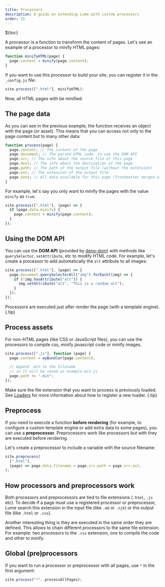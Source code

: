 ```yaml
---
title: Processors
description: A guide on extending Lume with custom processors
order: 15
---
```


${toc}

A processor is a function to transform the content of pages. Let's see an
example of a processor to minify HTML pages:

```js
function minifyHTML(page) {
  page.content = minify(page.content);
}
```

If you want to use this processor to build your site, you can register it in the
`_config.js` file:

```js
site.process([".html"], minifyHTML);
```

Now, all HTML pages with be minified.

## The page data

As you can see in the previous example, the function receives an object with the
page (or asset). This means that you can access not only to the page content but
to many other data:

```js
function process(page) {
  page.content; // The content of the page
  page.document; // The parsed HTML code, to use the DOM API
  page.src; // The info about the source file of this page
  page.dest; // The info about the destination of the page
  page.path; // The path of the output file (without the extension)
  page.ext; // The extension of the output file
  page.data; // All data available for this page (frontmatter merged with _data)
}
```

For example, let's say you only want to minify the pages with the value `minify`
as `true`:

```js
site.process([".html"], (page) => {
  if (page.data.minify) {
    page.content = minify(page.content);
  }
});
```

## Using the DOM API

You can use the **DOM API** (provided by
[deno-dom](https://github.com/b-fuze/deno-dom)) with methods like
`querySelector`, `setAttribute`, etc to modify HTML code. For example, let's
create a processor to add automatically the `alt` attribute to all images:

```js
site.process([".html"], (page) => {
  page.document.querySelectorAll("img").forEach((img) => {
    if (!img.hasAttribute("alt")) {
      img.setAttribute("alt", "This is a random alt");
    }
  });
});
```

Processors are executed just after render the page (with a template engine).
{.tip}

## Process assets

For non-HTML pages (like CSS or JavaScript files), you can use the processors to
compile css, minify javascript code or minify images.

```js
site.process([".js"], function (page) {
  page.content = myBundler(page.content);

  // Append .min to the filename
  // so it will be saved as example.min.js
  page.path += ".min";
});
```

Make sure the file extension that you want to process is previously loaded. See
[Loaders](loaders.md) for more information about how to register a new loader.
{.tip}

## Preprocess

If you need to execute a function **before rendering** (for example, to
configure a custom template engine or add extra data to some pages), you can use
a **preprocessor**. Preprocessors work like processors but with they are
executed before rendering.

Let's create a preprocessor to include a variable with the source filename:

```js
site.preprocess(
  [".html"],
  (page) => page.data.filename = page.src.path + page.src.ext,
);
```

## How processors and preprocessors work

Both processors and preprocessors are tied to file extensions (`.html`, `.js`
etc). To decide if a page must use a registered processor or preprocessor, Lume
search this extension in the input file (like `.md` or `.njk`) or the output
file (like `.html` or `.css`).

Another interesting thing is they are executed in the same order they are
defined. This allows to chain different processors to the same file extension.
For example: two processors to the `.css` extension, one to compile the code and
other to minify.

## Global (pre)processors

If you want to run a processor or preprocessor with all pages, use `*` in the
first argument:

```js
site.process("*", processAllPages);
```

